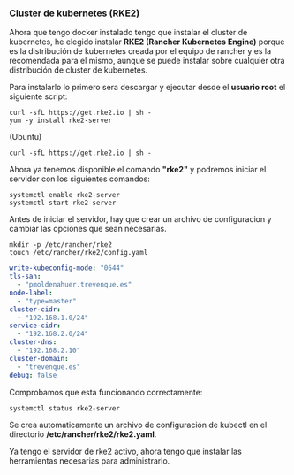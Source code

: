 ### **Cluster de kubernetes (RKE2)**
Ahora que tengo docker instalado tengo que instalar el cluster de kubernetes, he elegido instalar **RKE2 (Rancher Kubernetes Engine)** porque es la distribución de kubernetes creada por el equipo de rancher y es la recomendada para el mismo, aunque se puede instalar sobre cualquier otra distribución de cluster de kubernetes.

Para instalarlo lo primero sera descargar y ejecutar desde el **usuario root** el siguiente script:

```console
curl -sfL https://get.rke2.io | sh -
yum -y install rke2-server
```

(Ubuntu)

```console
curl -sfL https://get.rke2.io | sh -
```

Ahora ya tenemos disponible el comando **"rke2"** y podremos iniciar el servidor con los siguientes comandos:
```console
systemctl enable rke2-server
systemctl start rke2-server
```

Antes de iniciar el servidor, hay que crear un archivo de configuracion y cambiar las opciones que sean necesarias.

```console
mkdir -p /etc/rancher/rke2
touch /etc/rancher/rke2/config.yaml
```

```yaml
write-kubeconfig-mode: "0644"
tls-san:
  - "pmoldenahuer.trevenque.es"
node-label:
  - "type=master"
cluster-cidr:
  - "192.168.1.0/24"
service-cidr:
  - "192.168.2.0/24"
cluster-dns:
  - "192.168.2.10"
cluster-domain:
  - "trevenque.es"
debug: false
```

Comprobamos que esta funcionando correctamente:

```console
systemctl status rke2-server
```

Se crea automaticamente un archivo de configuración de kubectl en el directorio **/etc/rancher/rke2/rke2.yaml**.

Ya tengo el servidor de rke2 activo, ahora tengo que instalar las herramientas necesarias para administrarlo.

